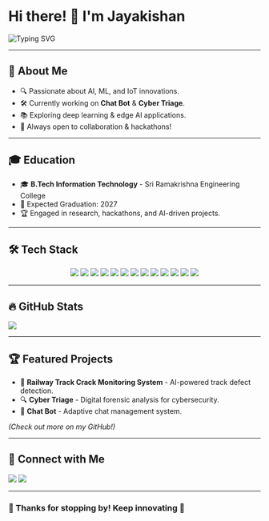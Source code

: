 # Hi there! 👋 I'm Jayakishan

![Typing SVG](https://readme-typing-svg.herokuapp.com?font=Fira+Code&weight=600&size=22&duration=3000&pause=500&color=F78C6C&vCenter=true&width=700&lines=AI+%7C+ML+%7C+Web_Development+%7C+Cybersecurity;Building+Innovative+Tech+for+a+Better+Future!)

---

## 🚀 About Me
- 🔍 Passionate about AI, ML, and IoT innovations.
- 🛠 Currently working on **Chat Bot** & **Cyber Triage**.
- 📚 Exploring deep learning & edge AI applications.
- 🤝 Always open to collaboration & hackathons!

---

## 🎓 Education
- 🎓 **B.Tech Information Technology** - Sri Ramakrishna Engineering College
- 📅 Expected Graduation: 2027
- 🏆 Engaged in research, hackathons, and AI-driven projects.

---

## 🛠 Tech Stack
<p align="center">
  <img src="https://img.shields.io/badge/-Python-3776AB?style=for-the-badge&logo=python&logoColor=white"/>
  <img src="https://img.shields.io/badge/-C-A8B9CC?style=for-the-badge&logo=c&logoColor=white"/>
  <img src="https://img.shields.io/badge/-C++-00599C?style=for-the-badge&logo=cplusplus&logoColor=white"/>
  <img src="https://img.shields.io/badge/-Java-007396?style=for-the-badge&logo=java&logoColor=white"/>
  <img src="https://img.shields.io/badge/-JavaScript-F7DF1E?style=for-the-badge&logo=javascript&logoColor=white"/>
  <img src="https://img.shields.io/badge/-MongoDB-47A248?style=for-the-badge&logo=mongodb&logoColor=white"/>
  <img src="https://img.shields.io/badge/-Express-000000?style=for-the-badge&logo=express&logoColor=white"/>
  <img src="https://img.shields.io/badge/-React-61DAFB?style=for-the-badge&logo=react&logoColor=white"/>
  <img src="https://img.shields.io/badge/-Node.js-339933?style=for-the-badge&logo=node.js&logoColor=white"/>
  <img src="https://img.shields.io/badge/-TensorFlow-FF6F00?style=for-the-badge&logo=tensorflow&logoColor=white"/>
  <img src="https://img.shields.io/badge/-Keras-D00000?style=for-the-badge&logo=keras&logoColor=white"/>
  <img src="https://img.shields.io/badge/-MySQL-4479A1?style=for-the-badge&logo=mysql&logoColor=white"/>
  <img src="https://img.shields.io/badge/-Flutter-02569B?style=for-the-badge&logo=flutter&logoColor=white"/>
</p>

---

## 🔥 GitHub Stats

<p align="left">
  <img src="https://github-readme-stats.vercel.app/api?username=kishan0818&show_icons=true&theme=radical&hide=issues,contribs"/>
</p>

---

## 🏆 Featured Projects
- 🚂 **Railway Track Crack Monitoring System** - AI-powered track defect detection.
- 🔍 **Cyber Triage** - Digital forensic analysis for cybersecurity.
- 🤖 **Chat Bot** - Adaptive chat management system.

*(Check out more on my GitHub!)*

---

## 📣 Connect with Me
<p align="left">
  <a href="https://www.linkedin.com/in/jayakishan-balagopal-978613300/"><img src="https://img.shields.io/badge/LinkedIn-0077B5?style=for-the-badge&logo=linkedin&logoColor=white"/></a>
  <a href="mailto:jayakishanb18@gmail.com"><img src="https://img.shields.io/badge/Email-D14836?style=for-the-badge&logo=gmail&logoColor=white"/></a>
</p>

---

### 🎉 Thanks for stopping by! Keep innovating 🚀
